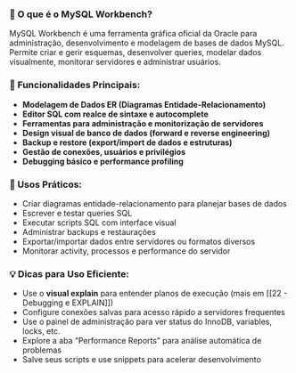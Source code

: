 ### **🔧 O que é o MySQL Workbench?**

MySQL Workbench é uma ferramenta gráfica oficial da Oracle para administração, desenvolvimento e modelagem de bases de dados MySQL. Permite criar e gerir esquemas, desenvolver queries, modelar dados visualmente, monitorar servidores e administrar usuários.

### **📌 Funcionalidades Principais:**

- **Modelagem de Dados ER (Diagramas Entidade-Relacionamento)**
- **Editor SQL com realce de sintaxe e autocomplete**
- **Ferramentas para administração e monitorização de servidores**
- **Design visual de banco de dados (forward e reverse engineering)**
- **Backup e restore (export/import de dados e estruturas)**
- **Gestão de conexões, usuários e privilégios**
- **Debugging básico e performance profiling**

### **🚀 Usos Práticos:**

- Criar diagramas entidade-relacionamento para planejar bases de dados
- Escrever e testar queries SQL
- Executar scripts SQL com interface visual
- Administrar backups e restaurações
- Exportar/importar dados entre servidores ou formatos diversos
- Monitorar activity, processos e performance do servidor

### **💡 Dicas para Uso Eficiente:**

- Use o **visual explain** para entender planos de execução (mais em [[22 - Debugging e EXPLAIN]])
- Configure conexões salvas para acesso rápido a servidores frequentes
- Use o painel de administração para ver status do InnoDB, variables, locks, etc.
- Explore a aba “Performance Reports” para análise automática de problemas
- Salve seus scripts e use snippets para acelerar desenvolvimento